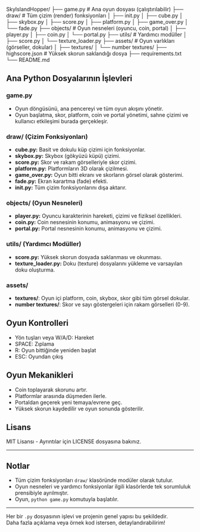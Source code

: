 SkyIslandHopper/
├── game.py # Ana oyun dosyası (çalıştırılabilir)
├── draw/ # Tüm çizim (render) fonksiyonları
│ ├── init.py
│ ├── cube.py
│ ├── skybox.py
│ ├── score.py
│ ├── platform.py
│ ├── game_over.py
│ └── fade.py
├── objects/ # Oyun nesneleri (oyuncu, coin, portal)
│ ├── player.py
│ ├── coin.py
│ └── portal.py
├── utils/ # Yardımcı modüller
│ ├── score.py
│ └── texture_loader.py
├── assets/ # Oyun varlıkları (görseller, dokular)
│ ├── textures/
│ └── number textures/
├── highscore.json # Yüksek skorun saklandığı dosya
├── requirements.txt
└── README.md


## Ana Python Dosyalarının İşlevleri

### game.py
- Oyun döngüsünü, ana pencereyi ve tüm oyun akışını yönetir.
- Oyun başlatma, skor, platform, coin ve portal yönetimi, sahne çizimi ve kullanıcı etkileşimi burada gerçekleşir.

### draw/ (Çizim Fonksiyonları)
- **cube.py:** Basit ve dokulu küp çizimi için fonksiyonlar.
- **skybox.py:** Skybox (gökyüzü küpü) çizimi.
- **score.py:** Skor ve rakam görselleriyle skor çizimi.
- **platform.py:** Platformların 3D olarak çizilmesi.
- **game_over.py:** Oyun bitti ekranı ve skorların görsel olarak gösterimi.
- **fade.py:** Ekran karartma (fade) efekti.
- **__init__.py:** Tüm çizim fonksiyonlarını dışa aktarır.

### objects/ (Oyun Nesneleri)
- **player.py:** Oyuncu karakterinin hareketi, çizimi ve fiziksel özellikleri.
- **coin.py:** Coin nesnesinin konumu, animasyonu ve çizimi.
- **portal.py:** Portal nesnesinin konumu, animasyonu ve çizimi.

### utils/ (Yardımcı Modüller)
- **score.py:** Yüksek skorun dosyada saklanması ve okunması.
- **texture_loader.py:** Doku (texture) dosyalarını yükleme ve varsayılan doku oluşturma.

### assets/
- **textures/**: Oyun içi platform, coin, skybox, skor gibi tüm görsel dokular.
- **number textures/**: Skor ve sayı göstergeleri için rakam görselleri (0-9).

## Oyun Kontrolleri

- Yön tuşları veya W/A/D: Hareket
- SPACE: Zıplama
- R: Oyun bittiğinde yeniden başlat
- ESC: Oyundan çıkış

## Oyun Mekanikleri

- Coin toplayarak skorunu artır.
- Platformlar arasında düşmeden ilerle.
- Portaldan geçerek yeni temaya/evrene geç.
- Yüksek skorun kaydedilir ve oyun sonunda gösterilir.

## Lisans

MIT Lisansı - Ayrıntılar için LICENSE dosyasına bakınız.

---

## Notlar

- Tüm çizim fonksiyonları `draw/` klasöründe modüler olarak tutulur.
- Oyun nesneleri ve yardımcı fonksiyonlar ilgili klasörlerde tek sorumluluk prensibiyle ayrılmıştır.
- Oyun, `python game.py` komutuyla başlatılır.

---

Her bir `.py` dosyasının işlevi ve projenin genel yapısı bu şekildedir.  
Daha fazla açıklama veya örnek kod istersen, detaylandırabilirim!
